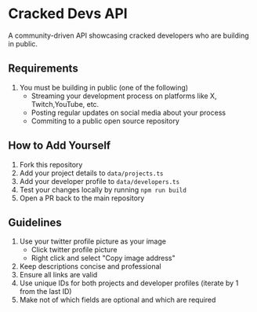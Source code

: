# Cracked Devs API

A community-driven API showcasing cracked developers who are building in public.

## Requirements

1. You must be building in public (one of the following)
    - Streaming your development process on platforms like X, Twitch,YouTube, etc.
    - Posting regular updates on social media about your process
    - Commiting to a public open source repository

## How to Add Yourself

1. Fork this repository
2. Add your project details to `data/projects.ts`
3. Add your developer profile to `data/developers.ts`
4. Test your changes locally by running `npm run build`
5. Open a PR back to the main repository

## Guidelines

1. Use your twitter profile picture as your image
    - Click twitter profile picture
    - Right click and select "Copy image address"
2. Keep descriptions concise and professional
3. Ensure all links are valid
4. Use unique IDs for both projects and developer profiles (iterate by 1 from the last ID)
5. Make not of which fields are optional and which are required